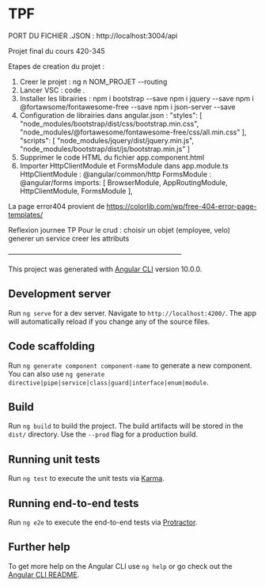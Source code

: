 # TPF

PORT DU FICHIER .JSON : http://localhost:3004/api

Projet final du cours 420-345

Etapes de creation du projet :

1. Creer le projet : ng n NOM_PROJET --routing
2. Lancer VSC : code .
3. Installer les librairies :
   npm i bootstrap --save
   npm i jquery --save
   npm i @fortawsome/fontawesome-free --save
   npm i json-server --save
4. Configuration de librairies dans angular.json :
   "styles": [
   "node_modules/bootstrap/dist/css/bootstrap.min.css",
   "node_modules/@fortawesome/fontawesome-free/css/all.min.css"
   ],
   "scripts": [
   "node_modules/jquery/dist/jquery.min.js",
   "node_modules/bootstrap/dist/js/bootstrap.min.js"
   ]
5. Supprimer le code HTML du fichier app.component.html
6. Importer HttpClientModule et FormsModule dans app.module.ts
   HttpClientModule : @angular/common/http
   FormsModule : @angular/forms
   imports: [
   BrowserModule,
   AppRoutingModule,
   HttpClientModule,
   FormsModule
   ],

La page error404 provient de https://colorlib.com/wp/free-404-error-page-templates/

Reflexion journee TP
Pour le crud :
choisir un objet (employee, velo)
generer un service
creer les attributs

––––––––––––––––––––––––––––––––––––––––––––––––––

This project was generated with [Angular CLI](https://github.com/angular/angular-cli) version 10.0.0.

## Development server

Run `ng serve` for a dev server. Navigate to `http://localhost:4200/`. The app will automatically reload if you change any of the source files.

## Code scaffolding

Run `ng generate component component-name` to generate a new component. You can also use `ng generate directive|pipe|service|class|guard|interface|enum|module`.

## Build

Run `ng build` to build the project. The build artifacts will be stored in the `dist/` directory. Use the `--prod` flag for a production build.

## Running unit tests

Run `ng test` to execute the unit tests via [Karma](https://karma-runner.github.io).

## Running end-to-end tests

Run `ng e2e` to execute the end-to-end tests via [Protractor](http://www.protractortest.org/).

## Further help

To get more help on the Angular CLI use `ng help` or go check out the [Angular CLI README](https://github.com/angular/angular-cli/blob/master/README.md).
